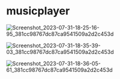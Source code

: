 # musicplayer

![Screenshot_2023-07-31-18-25-16-95_381cc98767dc87ca9541509a2d2c453d](https://github.com/shubhamdubbey/musicplayer/assets/86228943/193530a5-8590-46fb-a40a-6c8ff2f148ec)


![Screenshot_2023-07-31-18-35-39-03_381cc98767dc87ca9541509a2d2c453d](https://github.com/shubhamdubbey/musicplayer/assets/86228943/386da19a-9a57-4c29-ac35-92d89d74b540)


![Screenshot_2023-07-31-18-36-05-61_381cc98767dc87ca9541509a2d2c453d](https://github.com/shubhamdubbey/musicplayer/assets/86228943/0eb82ca7-830d-4344-8473-c9ff40703de9)
